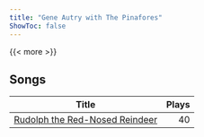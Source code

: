 ```yaml
---
title: "Gene Autry with The Pinafores"
ShowToc: false
---
```


{{< more >}}

## Songs
Title | Plays 
----- | -----: 
[Rudolph the Red-Nosed Reindeer](/songs/rudolph-the-red-nosed-reindeer) | 40

